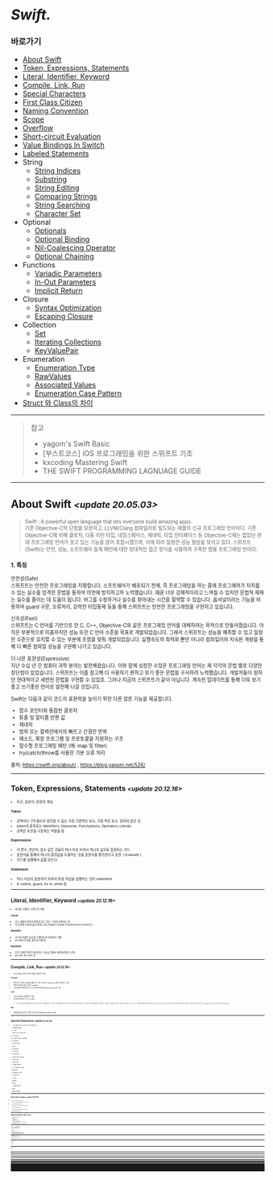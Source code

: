 # *Swift.*

### 바로가기

- [About Swift](#aboutswift)
- [Token, Expressions, Statements](#token)
- [Literal, Identifier, Keyword](#literal)
- [Compile, Link, Run](#compile)
- [Special Characters](#special)
- [First Class Citizen](#citizen)
- [Naming Convention](#naming)
- [Scope](#Scope)
- [Overflow](#overflowoperator)
- [Short-circuit Evaluation](#shortcircuit)
- [Value Bindings In Switch](#valuebindings)
- [Labeled Statements](#labeledstatements)
- String
	* [String Indices](#StringIndices)
	* [Substring](#Substring)
	* [String Editing](#StringEditing)
	* [Comparing Strings](#ComparingStrings)
	* [String Searching](#StringSearching)
	* [Character Set](#CharacterSet)
- Optional
	* [Optionals](#optional)
	* [Optional Binding](#optionalbinding)
	* [Nil-Coalescing Operator](#nil-coalescingoperator)
	* [Optional Chaining](#OptionalChaining)
- Functions
	* [Variadic Parameters](#VariadicParameters)
	* [In-Out Parameters](#In-OutParameters)
	* [Implicit Return](#ImplicitReturn)
- Closure
	* [Syntax Optimization](#SyntaxOptimization)
	* [Escaping Closure](#EscapingClosure)
- Collection
	* [Set](#Set)
	* [Iterating Collections](#IteratingCollections)
	* [KeyValuePair](#KeyValuePair)
- Enumeration
	* [Enumeration Type](#EnumerationType)
	* [RawValues](#RawValues)
	* [Associated Values](#AssociatedValues)	
	* [Enumeration Case Pattern](#EnumerationCasePattern)
- [Struct 와 Class의 차이](#structvsclass)

---
> 참고
>* yagom's Swift Basic
>* [부스트코스] iOS 프로그래밍을 위한 스위프트 기초
>* kxcoding Mastering Swift
>* THE SWIFT PROGRAMMING LAGNUAGE GUIDE
----

## <a name="aboutswift"></a>About Swift *<small><update 20.05.03><small>*

> Swift : A powerful open language that lets everyone build amazing apps.<br>
기존 Objective-C의 단점을 보완하고, LLVM/Clang 컴파일러로 빌드되는 애플의 신규 프로그래밍 언어이다. 기존 Objective-C에 비해 클로저, 다중 리턴 타입, 네임스페이스, 제네릭, 타입 인터페이스 등 Objective-C에는 없었던 현대 프로그래밍 언어가 갖고 있는 기능을 많이 포함시켰으며, 이에 따라 일정한 성능 향상을 보이고 있다.
스위프트(Swift)는 안전, 성능, 소프트웨어 설계 패턴에 대한 현대적인 접근 방식을 사용하여 구축된 범용 프로그래밍 언어다.

### 1. 특징<br>

안전성(Safe)<br>
스위프트는 안전한 프로그래밍을 지향합니다. 소프트웨어가 배포되기 전에, 즉 프로그래밍을 하는 중에 프로그래머가 저지를 수 있는 실수를 엄격한 문법을 통하여 미연에 방지하고자 노력했습니다. 때론 너무 강제적이라고 느껴질 수 있지만 문법적 제재는 실수를 줄이는 데 도움이 됩니다. 버그를 수정하거나 실수를 찾아내는 시간을 절약할 수 있습니다. 옵셔널이라는 기능을 비롯하여 guard 구문, 오류처리, 강력한 타입통제 등을 통해 스위프트는 안전한 프로그래밍을 구현하고 있습니다.

신속성(Fast)<br>
스위프트는 C 언어를 기반으로 한 C, C++, Objective-C와 같은 프로그래밍 언어를 대체하려는 목적으로 만들어졌습니다.
아직은 부분적으로 미흡하지만 성능 또한 C 언어 수준을 목표로 개발되었습니다.
그래서 스위프트는 성능을 예측할 수 있고 일정한 수준으로 유지할 수 있는 부분에 초점을 맞춰 개발되었습니다.
실행속도의 최적화 뿐만 아니라 컴파일러의 지속된 개량을 통해 더 빠른 컴파일 성능을 구현해 나가고 있습니다.

더 나은 표현성(Expressive)<br>
지난 수십 년 간 컴퓨터 과학 분야는 발전해왔습니다.
이와 함께 성장한 수많은 프로그래밍 언어는 제 각각의 문법 별로 다양한 장단점이 있었습니다.
스위프트는 이를 참고해 더 사용하기 편하고 보기 좋은 문법을 구사하려 노력했습니다. 개발자들이 원하던 현대적이고 세련된 문법을 구현할 수 있었죠.
그러나 지금의 스위프트가 끝이 아닙니다. 계속된 업데이트를 통해 더욱 보기좋고 쓰기좋은 언어로 발전해 나갈 것입니다.

Swift는 다음과 같이 코드의 표현력을 높이기 위한 다른 많은 기능을 제공합니다.<br>
- 함수 포인터와 통합된 클로저
- 튜플 및 멀티플 반환 값
- 제네릭
- 범위 또는 컬렉션에서의 빠르고 간결한 반복
- 메소드, 확장 프로그램 및 프로토콜을 지원하는 구조
- 함수형 프로그래밍 패턴 (예: map 및 filter)
- try/catch/throw를 사용한 기본 오류 처리

출처: https://swift.org/about/ , https://blog.yagom.net/526/

---
## <a name="token"></a>Token, Expressions, Statements *<small><update 20.12.16><small>*
- 토큰, 표현식, 문장의 개념

#### Token

-   공백이나 구두점으로 분리할 수 없는 가장 기본적인 요소, 가장 작은 요소. 원자와 같은 것
-   token의 종류로는 Identifiers, Keywords, Punctuations, Operators, Literals
-   공백은 토큰을 구분하는 역할을 함

#### Expressions

-   각 변수, 연산자, 함수 같은 것들이 하나 이상 모여서 하나의 값으료 표현되는 코드
-   표현식을 통해서 하나의 결과값을 도출하는 것을 표현식을 평가한다고 표현. ( Evaluate )
- 코드를 실행해서 값을 얻는다.

#### Statement

-   하나 이상의 표현식이 모여서 특정 작업을 실행하는 것이 statement.
-   if, switch, guard, for in, while 등

----
## <a name="literal"></a>**Literal, Identifier, Keyword** *<small><update 20.12.16><small>*
- 리터럴, 식별자, 키워드의 개념

#### Literal

- 코드 내에서 의미가 변하지 않고 있는 그대로 사용되는 값
- 각 자료형 Literal 들이 존재 ( ex) Integer Literals, Floating-point Literal 등 )

#### Identifier

- 코드에 포함된 요소를 구별하는데 사용되는 이름
- ex) 변수의 이름, 함수의 이름 등

#### Keyword

- 프로그래밍 언어가 제공하는 기능을 위해서 예약되어있는 단어
- ex) var, let, func 등

---
## <a name="compile"></a>**Compile, Link, Run** *<small><update 20.12.16><small>*
- 소스코드를 작성하고 프로그램을 생성하는 과정

#### Compile
- 텍스트로 작성한 code를 컴퓨터가 이해 가능한 0,1 binary code로 바꿔주는 과정
- 변환에 필요한 프로그램이 compiler
- xcode에서 컴파일러는 소스코드를 분석할 때 warning, error로 구분.

#### Link
- 소스코드들을 연결해주는 과정
- 링크를 담당하는 도구는 Linker

>소스코드를 컴파일하면 바이너리 코드로 변환되고, 거기에 프레임워크나 라이브러리에 포함된 코드가 Link되고 실행파일이 생성됨. 이러한 과정을 하나로 묶어서 build 라고 함. 이 과정에 필요에 따라 정적 분석, unitTest 같은 부가적인 작업이 포함되는 경우도 있음. 여기 까지가 Compile Time 이고 이후는 Runtime

#### Run
- 실행파일을 생성하는 방법 크게 두가지 debug, release mode
---
## <a name="special"></a>**Special Characters** *<small><update 20.12.18><small>*

- 프로그래밍에서 자주 사용되는 특수문자 영문 명칭

! : Exclamation Mark

// ~ : Tilde

` : Grave Accent / Back Tick

@ : At Symbol

// # : Sharp / Pound / Hashtag

$ : Dollar Sign

% : Percent Sign

^ : Carrot

& : Ampersand

// *   : Asterisk

() : Parentheses

// -   Minus Sign / Hyphen

_ : Underscore

= : Equal Sign

[ ] : Square Bracket

{} : Curly Bracket / Brace

\ : Backslash

| : Vertical Bar / Pipe

// ; : Semicolon

// : : Colon

, : Comma

. : Period

<> : Angle Bracket

/ : Slash

? : Question Mark


---
## <a name="citizen"></a>First Class Citizen *<small><update 20.12.18><small>*
- First Class Citizen 주요 특징

1. can be stored in variables and data structures
- 상수와 변수에 저장할 수 있다.
2. can be passed as a parameter to a function
- 파라미터로 전달할 수 있다.
3. can be returned as the result of a function
- 함수에서 리턴할 수 있다.
---
## <a name="naming"></a>Naming Convention *<small><update 20.12.19><small>*
- Naming Convention of Swift

- Camel Case
	* UpperCamelCase
	* lowerCamelCase
- UpperCamelCase 사용하는 경우
	* Class, Structure, Enumeration, Extension, Protocol
- lowerCamelCase 사용하는 경우
	* variable, constant, function, property, method, parameter
---
## <a name="scope"></a>Scope *<small><update 20.12.19><small>*
- 전역범위, 지역범위, 선언된 위치에 따른 접근 가능성 변화

- Global Scope
- Local or Nested Scope

Scope Rules
1. 동일한 범위에 있는 변수와 상수에 접근할 수 있다.
2. 동일한 범위에서는 이전에 선언되어있는 변수와 상수에 접근할 수 있다.
3. local scope 에서는 상위 스코프에 선언되어있는 변수와 상수에 접근할 수 있다.
4. 상위 스코프에서는 하위 스코프에 선언되어있는 변수와 상수에 접근할 수 없다.
5. 서로 다른 범위에 동일한 이름이 존재한다면 가장 인접한 범위에 있는 이름을 사용한다.

---
## <a name="overflow"></a>Overflow Operator *<small><update 20.12.20><small>*

- Swift 는 Operator 에서 Overflow 를 허용하지 않음.
- 그래서 Overflow를 허용해야 하는 상황에서 Overflow Operator 로 따로 처리를 해줘야함.

```swift
let a: Int8 = Int8.max
let b: Int8 = a &+ 1 // -128

let c: Int8 = Int8.min
let d: Int8 = c &- 1 // 127

let e: Int8 = Int8.max &* 2 // -2
```
---
## <a name="shortcircuit"></a>Short-circuit Evaluation *<small><update 20.12.20><small>*
- Swift 가 조건식을 평가하는 방법

```swift
var a = 1
var b = 1

func updateLeft() -> Bool {
    a += 1
    return true
}

func updateRight() -> Bool {
    b += 1
    return true
}

if updateLeft() || updateRight() {
    // 왼쪽이 이미 true 이기 때문에 오른쪽은 리턴하지 않음
    // 따라서 a = 2 , b = 1 의 결과값이 나옴.
    // 이것이 단락 평가 (Short-circuit Evaluation)
}

if updateLeft() && updateRight() {
    // 왼쪽이 false 일 경우 거기서 평가를 끝내고 오른쪽은 리턴하지 않음.
    // 따라서 a = 2, b = 1 의 결과값이 나옴.
}

a
b

```
---
## <a name="valuebindings"></a>Value Bindings In Switch *<small><update 20.12.22><small>*
- switch 문에서의 Value Binding Pattern
- 특정 x, y 값을 각각 다른 case에 정의하고 그 정의된 상수를 또 다른 case에서 사용
```swift
let a = 1
switch a {
case let value where value < 100:
    print(value)
default:
    break
}

let point = (1, 2)
switch point {
case let (x, y):
    print(x, y)
case (let x, let y):
    print(x, y)
case (let x, var y):
    print(x, y)
case let(x, _):
    print(x)
}

let anotherPoint = (2, 0)
switch anotherPoint {
case (let x, 0):
    print("on the x-axis with an x value of \(x)")
case (0, let y):
    print("on the y-axis with a y value of \(y)")
case let (x, y):
    print("somewhere else at (\(x), \(y))")
}
// Prints "on the x-axis with an x value of 2"
```
---
## <a name="labeledstatements"></a>Labeled Statements *<small><update 20.12.25><small>*
- for 문, switch 문등에 lable 이름을 넣어 특정 구문을 실행하는 구문으로 사용이 가능.

```swift
outer: for i in 1...3 {
    print("OUTER LOOP", i)
    
    for j in 1...3 {
        print(" inner loop", j)
        
        break outer
    }
}
//OUTER LOOP 1
// inner loop 1

```
---
## <a name="StringIndices"></a>String Indices *<small><update 20.12.29><small>*
- 문자열 인덱스로 특정 문자의 위치를 표현하는 방법
```swift
let str = "Swift"

let firstCh = str[str.startIndex]
print(firstCh)

let lastCharIndex = str.index(before: str.endIndex) // 정수의 경우 -1로 구할 수 있지만 문자의 경우 이 메소드를 사용해야 함.
let lastCh = str[lastCharIndex]
print(lastCh)

let secondCharIndex = str.index(after: str.startIndex)
let secondCh = str[secondCharIndex]
print(secondCh)

let thirdCharStartIndex = str.index(str.startIndex, offsetBy: 2) // 이 메소드를 사용하면 정수처럼 접근 가능.
let thirdStartCh = str[thirdCharStartIndex]
print(thirdStartCh)

let thirdCharEndIndex = str.index(str.endIndex, offsetBy: -3)
let thirdEndCh = str[thirdCharEndIndex]
print(thirdEndCh)
```
---
## <a name="Substring"></a>Substring *<small><update 20.12.29><small>*
- 문자열을 처리할 때 메모리를 절약하기 위해 사용.
- Substring은 값을 읽기만 할 때는 원본 문자열의 메모리를 공유하고, 값을 변경하는 시점에만 새로운 메모리를 생성.

```swift
let str = "Hello, Swift"
let l = str.lowercased()

var first = str.prefix(1)
first

first.insert("!", at: first.endIndex)
str
first

let newStr = String(str.prefix(1)) // 새로운 메모리 생성

// MARK: 특정 범위 추출
let s = str[..<str.index(str.startIndex, offsetBy: 2)]

str[str.index(str.startIndex, offsetBy: 2)...]

let lower = str.index(str.startIndex, offsetBy: 2)
let upper = str.index(str.startIndex, offsetBy: 5)
str[lower ... upper]
```
---
## <a name="StringEditing"></a>String Editing *<small><update 20.12.31><small>*
- 추가
```swift
// 추가의 경우 append, appending, insert 등이 사용
var str = "Hello"
str.append(", ") // append 는 원본 값을 수정
str

let s = str.appending("Swift") // appending은 새로운 메모리 생성
str
s

s.appending("!!")

"File size is ".appendingFormat("%.1f", 12.3456)

var str2 = "Hello Swift"

str2.insert(contentsOf: ", ", at: str.index(str.startIndex, offsetBy: 5))

if let sIndex = str2.firstIndex(of: "S") {
    str2.insert(contentsOf: "Awesome ", at: sIndex)
}

str2
str2.appending("!!")
```
- 수정
```swift
// 문자열 수정
var str = "Hello, Objective-C"

if let range = str.range(of: "Objective-C") {
    str.replaceSubrange(range, with: "Swift") // replace 의 경우 원본 값 수정
    
    str
}

if let range = str.range(of: "Hello") {
    let s = str.replacingCharacters(in: range, with: "Hi!") // replacing 의 경우 새로운 메모리 생성
    
    s
    str
}

var s = str.replacingOccurrences(of: "Swift", with: "Awesome Swift!")
s = str.replacingOccurrences(of: "swift", with: "Awesome Swift!") // 대소문자 구분함.
s = str.replacingOccurrences(of: "swift", with: "Awesome Swift!", options: [.caseInsensitive]) // 옵션으로 구분 안하게
```
- 삭제
```swift
// 문자열 삭제
var str = "Hello, Awesome Swift!!!"

let lastCharIndex = str.index(before: str.endIndex)
var removed = str.remove(at: lastCharIndex)

removed
str

removed = str.removeFirst()
removed
str

str.removeFirst(2)
str

str.removeLast()
str

str.removeLast(2)
str

if let removeRange = str.range(of: "Awesome") {
    str.removeSubrange(removeRange)
    str
}

str.removeAll() // 파라미터 없이 삭제하면 메모리 공간까지 삭제
str

str.removeAll(keepingCapacity: true) // 메모리 공간을 삭제하지 않음.

str = "Hello, Awesome Swift!!!"

var substr = str.dropLast() // drop 은 원본과 메모리 공유 ( 그래서 타입이 Substring )
str

substr = str.dropLast(3)

substr = str.drop { (ch) -> Bool in
    return ch != ","
}
substr
```
---
## <a name="ComparingStrings"></a>Comparing Strings *<small><update 20.01.02><small>*
- compare, prefix, suffix, 대소문자
```swift
let largeA = "Apple"
let smallA = "apple"
let b = "Banana"

largeA == smallA
largeA != smallA

largeA < smallA
largeA < b
smallA < b

largeA.compare(smallA) == .orderedSame
largeA.compare(smallA) == .orderedAscending
largeA.compare(smallA) == .orderedDescending

largeA.caseInsensitiveCompare(smallA) == .orderedSame

largeA.compare(smallA, options: [.caseInsensitive]) == .orderedSame

let str = "Hello, Swift Programming!"
let prefix = "Hello"
let suffix = "Programming!"

str.hasPrefix(prefix)
str.lowercased().hasPrefix(prefix.lowercased())
str.hasSuffix(suffix)
```
---
## <a name="StringSearching"></a>String Searching *<small><update 20.01.02><small>*
- contains, range, commonPrefix
```swift
let str = "Hello, Swift"

str.contains("Swift")
str.lowercased().contains("swfit")

str.range(of: "Swift")
str.range(of: "swift", options: [.caseInsensitive])

let str2 = "Hello, Programming"
let str3 = str2.lowercased()

var common = str.commonPrefix(with: str2) // 공통된 접두어

common = str.commonPrefix(with: str3)
str.commonPrefix(with: str3, options: [.caseInsensitive])
str3.commonPrefix(with: str, options: [.caseInsensitive])
```
---
## <a name="CharacterSet"></a>Character Set *<small><update 20.01.02><small>*

```swift
let a = CharacterSet.uppercaseLetters

let b = a.inverted

var str = "loRem Ipsum"
var charSet = CharacterSet.uppercaseLetters

if let range = str.rangeOfCharacter(from: charSet) {
    print(str.distance(from: str.startIndex, to: range.lowerBound))
}

if let range = str.rangeOfCharacter(from: charSet, options: [.backwards]) {
    print(str.distance(from: str.startIndex, to: range.lowerBound))
}

str = " A p p l e "
charSet = .whitespaces // 처음과 끝부분의 공백 제거

let trimmed = str.trimmingCharacters(in: charSet) // 문자열에서 해당 옵션에 해당하는 부분 삭제
print(trimmed)

var editTarget = CharacterSet.uppercaseLetters

editTarget.insert("#")
editTarget.insert(charactersIn: "~!@")

editTarget.remove("A")
editTarget.remove(charactersIn: "BCD")

let customCharSet = CharacterSet(charactersIn: "@.")
let email = "userId@example.com"

let components = email.components(separatedBy: customCharSet)
// print -> ["userId", "example", "com"]
```

---
## <a name="optional"></a>Optionals *<small><update 20.12.25><small>*
- 값을 가지지 않아도 되는 형식

```swift
let str: String = "Swift" // Non-Optional
let optionalStr: String? = nil // Optional \(String)

let a: Int? = nil

let b = a // b 의 type => Optional Int

// Forced Unwrapping

var num: Int? = nil

num = 123

print(num!)

num = nil

//print(num!) // fatal error

if num != nil {
    print(num!)
}

num = 123

let before = num // Optional Int
let after = num! // Int
```
- Forced Unwrapping은 매우 위험한 코드이니 특수한 상황이 아닌이상 최대한 사용하면 안된다. ( 값이 없는 경우 앱이 터져버림.)
---
## <a name="optionalbinding"></a>Optional Binding *<small><update 20.12.25><small>*
- 안전한 Unwrapping

```swift
var num: Int? = nil

if let num = num {
    print(num)
} else {
    print("empty")
}

var str: String? = "str"

guard let str = str else {
    fatalError()
}

let a: Int? = 12
let b: String? = "str"

if let num = a, let str = b, str.count < 5 { // 하나라도 바인딩이 실패하면 구문 동작 안함
    print(num, str)
} else {
    fatalError()
}
```
---
## <a name="nil-coalescingoperator"></a>Nil-Coalescing Operator *<small><update 20.12.25><small>*

- 간단한 이항 연산자로 nil 값 피하기

```swift
var msg = ""
var input: String? = "Swift"

if let inputName = input {
    msg = "Hello, " + inputName
} else {
    msg = "Hello, Stranger"
}

print(msg)

var str = "Hello, " + (input != nil ? input! : "Stranger")
print(str)

//input = nil
str = "Hello, " + (input ?? "Stranger")
print(str)

```
---
## <a name="OptionalChaining"></a>Optional Chaining *<small><update 20.12.25><small>*
- 옵셔널을 연달아서 호출하기
- 옵셔널 체이닝의 결과는 항상 옵셔널이다
- 옵셔널 표현식이 하나라도 포함되면 옵셔널로 리턴된다.
- 옵셔널 체이닝에 포함된 표현식 중에서 하나라도 nil을 리턴한다면 나중의 표현식을 평가하지 않고 바로 nil을 리턴한다

```swift
import UIKit

struct Contacts {
    var email: [String : String]?
    var address: String?
    
    func printAddress() {
        return print(address ?? "no address")
    }
}

struct Person {
    var name: String
    var contacts: Contacts?
    
    init(name: String, email: String) {
        self.name = name
        contacts = Contacts(email: ["Home" : email], address: "Seoul")
    }
    
    func getContacts() -> Contacts? {
        return contacts
    }
}

var p = Person(name: "James", email: "swfit@example.com")
let a = p.contacts?.address

var optionalP: Person? = Person(name: "James", email: "swfit@example.com")
let b = optionalP?.contacts?.address
b

optionalP = nil
let c = optionalP?.contacts?.address
c

p.getContacts()?.address

let f: (() -> Contacts?)? = p.getContacts

f?()?.address // 함수나 메소드가 리턴하는 옵셔널 값에 접근할때는 괄호 앞뒤에 ?

let d = p.getContacts()?.printAddress() // optional void

if let _ = p.getContacts()?.printAddress() {
    
}

let e = p.contacts?.email?["Home"]

p.contacts?.email?["Home"]?.count

p.contacts?.address = "Daegu"
p.contacts?.address

optionalP?.contacts?.address = "Daegu"
optionalP?.contacts?.address

---
// optional pattern

let a: Int? = 0

let b: Optional<Int> = 0

if a == nil {
    
}

if a == .none {
    
}

if a == 0 {
    
}

if a == .some(0) {
    
}

if let x = a {
    print(x)
}

if case .some(let x) = a {
    print(x)
}

if case let x? = a {
    print(x)
}

let list: [Int?] = [0, nil, nil, 3, nil, 5]

for item in list {
    guard let x = item else {
        continue
    }
    print(x)
}

for case let x? in list {
    print(x)
}

```
---
## <a name="VariadicParameters"></a>Variadic Parameters *<small><update 20.12.26><small>*
- 하나의 파라미터로 두개이상의 인자를 전달할 수 있다.
- 인자는 배열의 형태로 전달 된다.
- 가변 파라미터는 개별 함수마다 하나씩만 선언할 수 있음.
- 가변 파라미터는 기본값을 가질 수 없음.

```swift
func printSum(of nums: Int...) {
    var sum = 0
    for num in nums {
        sum += num
    }
    print(sum)
}

printSum(of: 1, 2, 3)
printSum(of: 1, 2, 3, 4, 5)
```
---
## <a name="In-OutParameters"></a>In-Out Parameters *<small><update 20.12.26><small>*
- copyIn, copyOut 방식으로 동작
- 함수 내부에서 값을 변경할 수 있음.
- 상수, 리터럴, 기본 값, 가변 파라미터 불가

```swift
var num1 = 12
var num2 = 34

func swapNumber(_ a: inout Int, with b: inout Int) {
    let tmp = a
    a = b
    b = tmp
}

num1
num2

swapNumber(&num1, with: &num2)

num1 // 34
num2 // 12
```
---
## <a name="ImplicitReturn"></a>Implicit Return *<small><update 20.12.27><small>*
- 함수안의 하나의 포현식만 있는 경우 return을 생략 해줘도 된다.
- closure, method, subscript 등에서도 동일하게 사용

```swift
func add(a: Int, b: Int) -> Int {
	// return a + b Explicit Return
    a + b	// Implicit Return
    // print(a + b) 표현식이 두개 이상인 경우 에러
}

add(a: 1, b: 2)
```
---
## <a name="SyntaxOptimization"></a>Syntax Optimization *<small><update 20.12.28><small>*
- Swift는 최대한 단순하게 작성하는 것을 선호.
- 문법 최적화 규칙
1. 파라미터와 리턴형을 생략할 수 있다.
2. 파라미터 이름은 인자 이름 축약 (Shorthand Arguments Names)로 대체 ( 이 경우 파라미터 이름과 in keyward는 생략 )
3. 단일 리턴문인 경우 Implicit Return ( return keyward 생략 )
4. 인라인 클로저에서 후위 클로저로 변경
5. 괄호 사이에 파라미터가 더이상 없다면 괄호를 생략

```swift
let products = [
   "MacBook Air", "MacBook Pro",
   "iMac", "iMac Pro", "Mac Pro", "Mac mini",
   "iPad Pro", "iPad", "iPad mini",
   "iPhone Xs", "iPhone Xr", "iPhone 8", "iPhone 7",
   "AirPods",
   "Apple Watch Series 4", "Apple Watch Nike+"
]

var proModels = products.filter { (name: String) -> Bool in
    return name.contains("pro")
}

products.filter {
    $0.contains("pro")
}

proModels.sort { (lhs: String, rhs: String) -> Bool in
    return lhs.caseInsensitiveCompare(rhs) == .orderedDescending
}

proModels.sort {
    $0.caseInsensitiveCompare($1) == .orderedDescending
}
```
---
## <a name="EscapingClosure"></a>Escaping Closure *<small><update 20.12.28><small>*
- 시작 시점과 종료 시점이 특정되지 않음.
- 함수가 종료 된 뒤에 closure를 실행하려면 escaping 해줘야 함.

```swift
// Non Escaping
func performNonEscaping(closure: () -> ()) {
    print("start")
    closure()
    print("end")
}

performNonEscaping {
    print("closure")
}

// Escaping
func performEscaping(closure: @escaping () -> ()) {
    print("start")
    
    var a = 12
    
    DispatchQueue.main.asyncAfter(deadline: .now() + 3) {
        closure()
        a = 13
        print(a)
    }
    
    print("end")
}

performEscaping {
    print("closure")
}
```
---
## <a name="Set"></a>Set *<small><update 21.01.12><small>*
- 검색속도가 중요한 경우에 배열대신 사용
- 배열과 달리 인덱스를 사용하지않고, 정렬되어있지 않음.
- 중복된 요소를 허용하지않음.
- Hashing 알고리즘을 사용하기 때문에 속도가 빠름

```swift
let set: Set<Int> = [1, 2, 2, 3, 3, 3]
set.count

set.contains(1)

var words = Set<String>()

var insertResult = words.insert("Swift")
insertResult.inserted // true
insertResult.memberAfterInsert

insertResult = words.insert("Swift")
insertResult.inserted // false
insertResult.memberAfterInsert

var updateResult = words.update(with: "Swift")
updateResult

updateResult = words.update(with: "Apple")
updateResult // nil -> nil로 리턴되면 insert, 값으로 리턴되면 update

var value = "Swift"
value.hashValue

updateResult = words.update(with: value)
updateResult

value = "Hello"

updateResult = words.update(with: value)
updateResult

struct SampleData: Hashable {
    var hashValue: Int = 123
    var data: String
    
    init(_ data: String) {
        self.data = data
    }
    
    static func == (lhs: SampleData, rhs: SampleData) -> Bool {
        return lhs.hashValue == rhs.hashValue
    }
}

var sampleSet = Set<SampleData>()
// 새로운 요소로 추가
var data = SampleData("Swift")
data.hashValue

var r = sampleSet.insert(data)
r.inserted
r.memberAfterInsert
sampleSet

data.data = "Hello"
data.hashValue

r = sampleSet.insert(data)
r.inserted
r.memberAfterInsert
sampleSet // data -> "Swift"

sampleSet.update(with: data)
sampleSet // data -> "Hello" 로 update

var a: Set = [1, 2, 3, 4, 5, 6, 7, 8, 9]
var b: Set = [1, 3, 5, 7, 9]
var c: Set = [2, 4, 6, 8, 10]
let d: Set = [1, 7, 5, 9, 3]

// 부분집합, 진부분집합
a.isSubset(of: a) // 부분집합
a.isStrictSubset(of: a) // 진부분집합

b.isSubset(of: a)
b.isStrictSubset(of: a)

// 상위집합
a.isSuperset(of: a)
a.isStrictSuperset(of: a)

a.isSuperset(of: b)
a.isStrictSuperset(of: b)

a.isSuperset(of: c)
a.isStrictSuperset(of: c)

// 교집합
a.isDisjoint(with: b) // false 일 경우에 교집합.
a.isDisjoint(with: c)
b.isDisjoint(with: c)

// 집합연산
a = [1, 2, 3, 4, 5, 6, 7, 8, 9]
b = [1, 3, 5, 7, 9]
c = [2, 4, 6, 8, 10]

// 합집합
var result = b.union(c)

result = b.union(a)

b.formUnion(c) // 원본 변경

a = [1, 2, 3, 4, 5, 6, 7, 8, 9]
b = [1, 3, 5, 7, 9]
c = [2, 4, 6, 8, 10]

// 교집합
result = a.intersection(b)
result = c.intersection(b)

a.formIntersection(b)

b.formIntersection(c)

a = [1, 2, 3, 4, 5, 6, 7, 8, 9]
b = [1, 3, 5, 7, 9]
c = [2, 4, 6, 8, 10]

// 여집합
result = a.symmetricDifference(b)
result = c.symmetricDifference(b)

a.formSymmetricDifference(b)

a = [1, 2, 3, 4, 5, 6, 7, 8, 9]
b = [1, 3, 5, 7, 9]
c = [2, 4, 6, 8, 10]

// 차집합
result = a.subtracting(b)
a.subtract(b) // 원본 변경

```

---
## <a name="IteratingCollections"></a>Iterating Collections *<small><update 21.01.13><small>*
- collection 열거
- for-in 과 forEach 의 차이점?
- for-in은 Swift가 제공하는 built-in 함수
- forEach는 collection에서 제공하는 기능이며 closure 방식으로 사용
- 그렇기 때문에, forEach는 break, continue 문 사용 불가
- forEach 에서 클로저 내 return을 사용하는 경우, 밖의 스코프에는 영향을 주지 않고 오직 현재 호출 클로저만 빠져나간다

```swift
// for-in
var arr = [1, 2, 3]
for num in arr {
    print(num)
}

var set: Set = [1, 2, 3]
for num in set.sorted() {
    print(num)
}

var dict = ["A" : 1, "B" : 2, "C" : 3]
for (key, value) in dict.sorted(by: < ) {
    print(key, value)
}

// forEach
arr.forEach { (num) in
    print(num)
}

set.forEach { (num) in
    print(num)
}

dict.forEach { (elem) in
    print(elem.key, elem.value)
}

func withForIn() {
    print(#function)
    for num in arr {
        print(num)
    }
    break
    return
}

func withForEach() {
    print(#function)
    arr.forEach { (num) in
        print(num)
    }
    
    return
}

withForIn()
withForEach()
```
---
## <a name="KeyValuePair"></a>KeyValuePair *<small><update 21.01.14><small>*
- Swift가 제공하는 경량 collection
- 딕셔너리에서 키값은 반드시 해셔블 프로토콜을 채용한 타입만 사용해야함, 동일한 키를 한번만 저장할 수 있음, 정렬 x
- 키형식의 제한이 없음. 동일한 키를 두번이상 저장하는것도 가능, 저장한 순서를 유지, 접근할 때 키로 접근하는 딕셔너리와 달리 인덱스로 접근.
- 순서가 중요한 경우에 딕셔너리대신 사용 ( 그냥 딕셔너리 쓰고 소트하면 되지 않낭? )

```swift
let words: KeyValuePairs = ["A" : "Apple", "B" : "Banana", "C": "City"]

words[0]
words[0].key
words[0].value

for elem in words {
    print(elem)
}

words.forEach { (elem) in
    print(elem)
}
```
----
## <a name="EnumerationType"></a>Enumeration Type *<small><update 21.01.21><small>*
- 열거형은 독립적인 자료형
- 열거형은 코드의 가독성과 안전성을 높여줌

```swift
enum Alignment {
    case left
    case right
    case center
}

Alignment.left

var textAlignment = Alignment.center

textAlignment = .right

switch textAlignment {
case .left:
    print("left")
case .right:
    print("left")
case .center:
    print("left")
}
```
---
## <a name="RawValues"></a>RawValues *<small><update 21.01.21><small>*
- enum에 원시값을 지정해줄 수 있음

```swift
enum Alignment: Int {
    case left
    case right = 100
    case center
}

Alignment.left.rawValue
Alignment.right.rawValue
Alignment.center.rawValue

// Alignment.left.rawValue = 10 // 원시값은 immutable

Alignment(rawValue: 0) // left
Alignment(rawValue: 200) // nil

enum Weekday: String {
    case sunday
    case monday = "MON"
    case tuesday
    case wednesday
}

Weekday.sunday.rawValue
Weekday.monday.rawValue


enum ControlChar: Character { // 원시값을 Character로 지정한 경우에는 반드시 원시값을 지정해줘야함.
    case tab = "\t"
    case newLine = "\n"
}

```
---
## <a name="AssociatedValues"></a>Associated Values *<small><update 21.01.21><small>*
- 연관 값을 사용하는 Enum case

```swift
enum VideoInterface {
    case dvi(width: Int, height: Int)
    case hdmi(Int, Int, Double, Bool)
    case displayPort(CGSize)
}

var input = VideoInterface.dvi(width: 2048, height: 1536)


switch input {
case .dvi(width: 2048, height: 1536):
    print("dvi 2048 x 1536")
case .dvi(width: 2048, _):
    print("dvi 2048 x Any")
case .dvi:
    print("dvi")
case .hdmi(let width, let height, let version, let audioEnabled):
    print("hdmi \(width) x \(height) version: \(version) audioEnabled: \(audioEnabled)")
case let .displayPort(size):
    print("dp \(size)")
}

input = .hdmi(1, 1, 1, true)
```
---
## <a name="EnumerationCasePattern"></a>Enumeration Case Pattern *<small><update 21.01.21><small>*

- 조건문과 반복문에서 연관 값을 매칭

```swift
enum Transportaion {
    case bus(number: Int)
    case taxi(company: String, number: String)
    case subway(lineNumber: Int, express: Bool)
}

var tpt = Transportaion.bus(number: 7)

switch tpt {
case .bus(let n):
    print(n)
case .taxi(let c, var n):
    print(c, n)
case let .subway(l, e):
    print(l, e)
}

tpt = Transportaion.subway(lineNumber: 2, express: false)

if case let .subway(2, express) = tpt { // 2호선 인지 확인하고 급행인지 아닌지 분기해주는 코드
    if express {
        
    } else {
        
    }
}

if case .subway(_, true) = tpt {
    print("express")
}

let list = [
    Transportaion.subway(lineNumber: 2, express: false),
    Transportaion.bus(number: 402),
    Transportaion.subway(lineNumber: 7, express: true),
    Transportaion.taxi(company: "SeoulTaxi", number: "1234")
]

for case let .subway(n, _) in list {
    print("1. subway \(n)")
}

for case let .subway(n, true) in list {
    print("2. subway \(n)")
}

for case let .subway(n, true) in list where n == 2 {
    print("3. subway \(n)")
}
```
---

## <a name="EnumerationCasePattern"></a>Enumeration Case Pattern *<small><update 21.01.21><small>*

- 모든 case를 열거할 수 있게 도와주는 CaseIterable 프로토콜

```swift
enum Weekday: Int, CaseIterable { // CaseIterable protocol 을 채택할 경우, Allcases라는 collection 프로퍼티가 생성됨.
   case sunday
   case monday
   case tuesday
   case wednesday
   case thursday
   case friday
   case saturday
}

let rnd = Int.random(in: 0...Weekday.allCases.count)

Weekday(rawValue: rnd)

Weekday.allCases.randomElement()

for w in Weekday.allCases {
    print(w)
}
```
---
## <a name="structvsclass"></a>Struct 와 Class의 차이 *<small><update 20.05.20><small>*

1. Class는 상속을 지원하지만, Struct는 그렇지 못함.
2. Class는 참조 타입이지만, Struct는 값 타입.
3. Class는 heap 메모리에 저장, Struct는 stack 메모리에 저장.

>예시
```swift
struct PersonStruct {
    var firstName: String
    var lastName: String
    
    init(firstName: String, lastName: String) {
        self.firstName = firstName
        self.lastName = lastName
    }
    
    var fullName: String { // computed property
        return "\(firstName) \(lastName)"
    }
    
    mutating func uppercaseName() { // property 를 변경하려면 mutating
        firstName = firstName.uppercased()
        lastName = lastName.uppercased()
    }
}

class PersonClass {
    var firstName: String
    var lastName: String
    
    init(firstName: String, lastName: String) { // class 객체를 생성할때 사용하는 생성함수 init
        self.firstName = firstName // parm과 똑같을경우 self.
        self.lastName = lastName
    }
    
    var fullName: String {
        return "\(firstName) \(lastName)"
    }
    
    func uppercaseName() {  // class에선 mutating 사용하지 않음
        firstName = firstName.uppercased()
        lastName = lastName.uppercased()
    }
}

var personStruct1 = PersonStruct(firstName: "Mino", lastName: "Jo")
var personStruct2 = personStruct1

var personClass1 = PersonClass(firstName: "Mino", lastName: "Jo")
var personClass2 = personClass1

personStruct2.firstName = "Minjin"
personStruct1.firstName // = Mino // Struct는 값 타입이기 때문에
personStruct2.firstName // = Minjin // 기존의 데이터 값을 복사해서 새로운 데이터를 만듦.


personClass2.firstName = "Minjin"
personClass1.firstName // = Minjin // Class는 참조 타입이기 때문에
personClass2.firstName // = Minjin // 첫 데이터를 참조해서 그 데이터에 덮어 씌움.


personClass2 = PersonClass(firstName: "Babo", lastName: "Jo")
personClass1.firstName // = Minjin
personClass2.firstName // = Babo


personClass1 = personClass2
personClass1.firstName // = Babo
personClass2.firstName // = Babo
```

### struct 를 사용해야할 경우
1. 두 object를 "같다, 다르다" 로 비교해야 하는 경우
2. copy 된 각 객체들이 독립적인 상태를 가져야 하는 경우
3. 코드에서 오브젝트의 데이터를 여러 스레드 걸쳐 사용할 경우 ( 안전하게 사용 가능 )

### class 를 사용해야할 경우
1. 두 object의 인스턴스 자체가 같음을 확인해야 할때
2. 하나의 객체가 필요하고, 여러 대상에 의해 접근되고 변경이 필요한 경우

>일단 struct로 쓰자. 그리고 나서 class를 사용해야할 경우 class로 포팅하자.
swift는 struct를 좋아한다.
